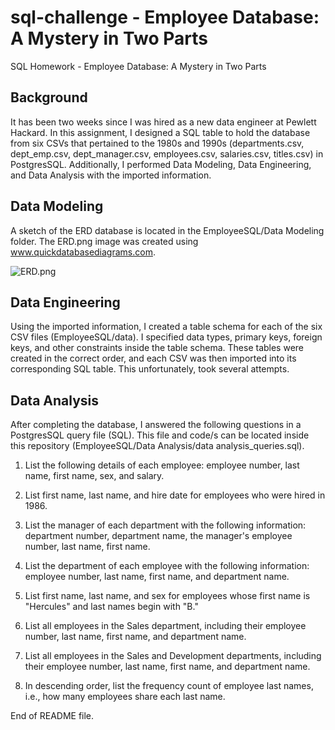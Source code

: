 # sql-challenge - Employee Database: A Mystery in Two Parts
SQL Homework - Employee Database: A Mystery in Two Parts

## Background

It has been two weeks since I was hired as a new data engineer at Pewlett Hackard. In this assignment, I designed a SQL table to hold the database from six CSVs that pertained to the 1980s and 1990s (departments.csv, dept_emp.csv, dept_manager.csv, employees.csv, salaries.csv, titles.csv) in PostgresSQL. Additionally, I performed Data Modeling, Data Engineering, and Data Analysis with the imported information. 

## Data Modeling

A sketch of the ERD database is located in the EmployeeSQL/Data Modeling folder. The ERD.png image was created using www.quickdatabasediagrams.com. 

![ERD.png](ERD.png)

## Data Engineering

Using the imported information, I created a table schema for each of the six CSV files (EmployeeSQL/data). I specified data types, primary keys, foreign keys, and other constraints inside the table schema. These tables were created in the correct order, and each CSV was then imported into its corresponding SQL table. This unfortunately, took several attempts. 

## Data Analysis

After completing the database, I answered the following questions in a PostgresSQL query file (SQL). This file and code/s can be located inside this repository (EmployeeSQL/Data Analysis/data analysis_queries.sql). 

1. List the following details of each employee: employee number, last name, first name, sex, and salary.

2. List first name, last name, and hire date for employees who were hired in 1986.

3. List the manager of each department with the following information: department number, department name, the manager's employee number, last name, first name.

4. List the department of each employee with the following information: employee number, last name, first name, and department name.

5. List first name, last name, and sex for employees whose first name is "Hercules" and last names begin with "B."

6. List all employees in the Sales department, including their employee number, last name, first name, and department name.

7. List all employees in the Sales and Development departments, including their employee number, last name, first name, and department name.

8. In descending order, list the frequency count of employee last names, i.e., how many employees share each last name.

End of README file. 